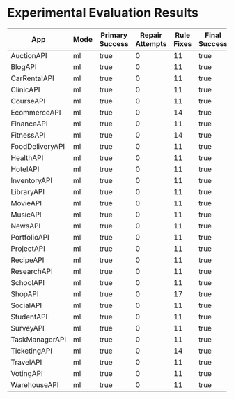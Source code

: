 # Experimental Evaluation Results

| App | Mode | Primary Success | Repair Attempts | Rule Fixes | Final Success | Duration (s) | Coverage (%) | Error |
|-----|------|----------------|----------------|-------------|----------------|---------------|--------------|-------|
| AuctionAPI | ml | true | 0 | 11 | true | 0.08 | 72.2 |  |
| BlogAPI | ml | true | 0 | 11 | true | 0.08 | 72.2 |  |
| CarRentalAPI | ml | true | 0 | 11 | true | 0.11 | 70.2 |  |
| ClinicAPI | ml | true | 0 | 11 | true | 0.11 | 70.2 |  |
| CourseAPI | ml | true | 0 | 11 | true | 0.08 | 72.2 |  |
| EcommerceAPI | ml | true | 0 | 14 | true | 0.17 | 72.2 |  |
| FinanceAPI | ml | true | 0 | 11 | true | 0.20 | 70.2 |  |
| FitnessAPI | ml | true | 0 | 14 | true | 0.10 | 72.2 |  |
| FoodDeliveryAPI | ml | true | 0 | 11 | true | 0.05 | 72.2 |  |
| HealthAPI | ml | true | 0 | 11 | true | 316617.00 | 70.2 |  |
| HotelAPI | ml | true | 0 | 11 | true | 217804.00 | 72.2 |  |
| InventoryAPI | ml | true | 0 | 11 | true | 0.11 | 70.2 |  |
| LibraryAPI | ml | true | 0 | 11 | true | 0.15 | 46.8 |  |
| MovieAPI | ml | true | 0 | 11 | true | 0.11 | 70.2 |  |
| MusicAPI | ml | true | 0 | 11 | true | 635461.00 | 70.2 |  |
| NewsAPI | ml | true | 0 | 11 | true | 0.07 | 70.2 |  |
| PortfolioAPI | ml | true | 0 | 11 | true | 0.14 | 70.2 |  |
| ProjectAPI | ml | true | 0 | 11 | true | 0.08 | 70.2 |  |
| RecipeAPI | ml | true | 0 | 11 | true | 0.08 | 72.2 |  |
| ResearchAPI | ml | true | 0 | 11 | true | 0.08 | 72.2 |  |
| SchoolAPI | ml | true | 0 | 11 | true | 0.10 | 70.2 |  |
| ShopAPI | ml | true | 0 | 17 | true | 0.15 | 70.2 |  |
| SocialAPI | ml | true | 0 | 11 | true | 0.05 | 72.2 |  |
| StudentAPI | ml | true | 0 | 11 | true | 0.07 | 72.2 |  |
| SurveyAPI | ml | true | 0 | 11 | true | 0.07 | 72.2 |  |
| TaskManagerAPI | ml | true | 0 | 11 | true | 0.13 | 70.2 |  |
| TicketingAPI | ml | true | 0 | 14 | true | 0.12 | 70.2 |  |
| TravelAPI | ml | true | 0 | 11 | true | 0.07 | 70.2 |  |
| VotingAPI | ml | true | 0 | 11 | true | 0.04 | 72.2 |  |
| WarehouseAPI | ml | true | 0 | 11 | true | 258539.00 | 70.2 |  |
